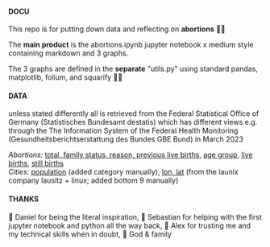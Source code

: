 #### DOCU
This repo is for putting down data and reflecting on **abortions** 🤱🏻

The **main product** is the abortions.ipynb jupyter notebook x medium style containing markdown and 3 graphs.

The 3 graphs are defined in the **separate** "utils.py" using standard pandas, matplotlib, folium, and squarify 🙏🏽 

#### DATA

unless stated differently all is retrieved from the Federal Statistical Office of Germany (Statistisches Bundesamt destatis) which has different views e.g. through the The Information System of the Federal Health Monitoring (Gesundheitsberichtserstattung des Bundes GBE Bund) in March 2023 

*Abortions:*
[total, family status, reason, previous live births](https://www.gbe-bund.de/gbe/pkg_olap_tables.prc_set_hierlevel?p_uid=gast&p_aid=34200902&p_sprache=D&p_help=2&p_indnr=240&p_ansnr=87425192&p_version=5&p_dim=D.000&p_dw=3722&p_direction=drill), [age group](https://www.gbe-bund.de/gbe/!pkg_olap_tables.prc_set_orientation?p_uid=gast&p_aid=29968742&p_sprache=D&p_help=2&p_indnr=238&p_ansnr=56517371&p_version=3&D.000=2&D.001=3&D.002=1&D.100=3), [live births](https://www-genesis.destatis.de/genesis//online?operation=table&code=12612-0001&bypass=true&levelindex=0&levelid=1680361112703#abreadcrumb), [still births](https://www-genesis.destatis.de/genesis//online?operation=table&code=12612-0018&bypass=true&levelindex=0&levelid=1680364239055#abreadcrumb) </br>
*Cities:* [population](https://www.destatis.de/DE/Themen/Laender-Regionen/Regionales/Gemeindeverzeichnis/Administrativ/05-staedte.html) (added category manually), [lon, lat](https://launix.de/launix/launix-gibt-plz-datenbank-frei/) (from the launix company lausitz + linux; added bottom 9 manually)


#### THANKS
🐣 Daniel for being the literal inspiration, 🦊 Sebastian for helping with the first jupyter notebook and python all the way back, 🐑 Alex for trusting me and my technical skills when in doubt, 🖤 God & family
